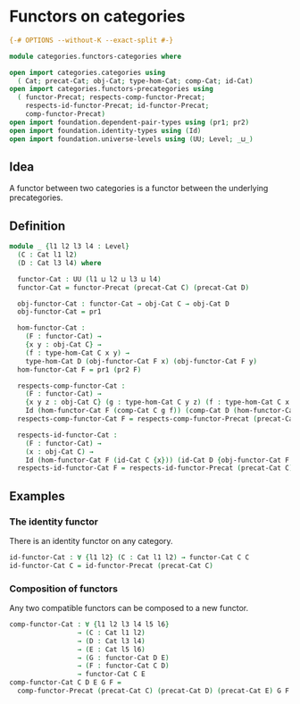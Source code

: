 # Functors on categories

```agda
{-# OPTIONS --without-K --exact-split #-}

module categories.functors-categories where

open import categories.categories using
  ( Cat; precat-Cat; obj-Cat; type-hom-Cat; comp-Cat; id-Cat)
open import categories.functors-precategories using
  ( functor-Precat; respects-comp-functor-Precat;
    respects-id-functor-Precat; id-functor-Precat;
    comp-functor-Precat)
open import foundation.dependent-pair-types using (pr1; pr2)
open import foundation.identity-types using (Id)
open import foundation.universe-levels using (UU; Level; _⊔_)
```

## Idea

A functor between two categories is a functor between the underlying precategories.

## Definition

```agda
module _ {l1 l2 l3 l4 : Level}
  (C : Cat l1 l2)
  (D : Cat l3 l4) where

  functor-Cat : UU (l1 ⊔ l2 ⊔ l3 ⊔ l4)
  functor-Cat = functor-Precat (precat-Cat C) (precat-Cat D)

  obj-functor-Cat : functor-Cat → obj-Cat C → obj-Cat D
  obj-functor-Cat = pr1

  hom-functor-Cat :
    (F : functor-Cat) →
    {x y : obj-Cat C} →
    (f : type-hom-Cat C x y) →
    type-hom-Cat D (obj-functor-Cat F x) (obj-functor-Cat F y)
  hom-functor-Cat F = pr1 (pr2 F)

  respects-comp-functor-Cat :
    (F : functor-Cat) →
    {x y z : obj-Cat C} (g : type-hom-Cat C y z) (f : type-hom-Cat C x y) →
    Id (hom-functor-Cat F (comp-Cat C g f)) (comp-Cat D (hom-functor-Cat F g) (hom-functor-Cat F f))
  respects-comp-functor-Cat F = respects-comp-functor-Precat (precat-Cat C) (precat-Cat D) F

  respects-id-functor-Cat :
    (F : functor-Cat) →
    (x : obj-Cat C) →
    Id (hom-functor-Cat F (id-Cat C {x})) (id-Cat D {obj-functor-Cat F x})
  respects-id-functor-Cat F = respects-id-functor-Precat (precat-Cat C) (precat-Cat D) F
```

## Examples

### The identity functor

There is an identity functor on any category.

```agda
id-functor-Cat : ∀ {l1 l2} (C : Cat l1 l2) → functor-Cat C C
id-functor-Cat C = id-functor-Precat (precat-Cat C)
```

### Composition of functors

Any two compatible functors can be composed to a new functor.

```agda
comp-functor-Cat : ∀ {l1 l2 l3 l4 l5 l6}
                 → (C : Cat l1 l2)
                 → (D : Cat l3 l4)
                 → (E : Cat l5 l6)
                 → (G : functor-Cat D E)
                 → (F : functor-Cat C D)
                 → functor-Cat C E
comp-functor-Cat C D E G F =
  comp-functor-Precat (precat-Cat C) (precat-Cat D) (precat-Cat E) G F
```
